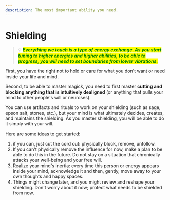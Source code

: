 ```yaml
---
description: The most important ability you need.
---
```


# Shielding

> 💡 _<mark style="color:green;">**Everything we touch is a type of energy exchange. As you start tuning to higher energies and higher abilities, to be able to progress, you will need to set boundaries from lower vibrations.**</mark>_

First, you have the right not to hold or care for what you don't want or need inside your life and mind.&#x20;

Second, to be able to master magick, you need to first master **cutting and blocking anything that is intuitively dealigned** (or anything that pulls your mind to other people's will or neuroses).&#x20;

You can use artifacts and rituals to work on your shielding (such as sage, epson salt, stones, etc.), but your mind is what ultimately decides, creates, and maintains the shielding. As you master shielding, you will be able to do it simply with your will.

Here are some ideas to get started:

1. if you can, just cut the cord out: physically block, remove, unfollow.
2. If you can't physically remove the influence for now, make a plan to be able to do this in the future. Do not stay on a situation that chronically attacks your well-being and your free will.
3. Realize your mind's inertia: every time this person or energy appears inside your mind, acknowledge it and then, gently, move away to your own thoughts and happy spaces.
4. Things might change later, and you might review and reshape your shielding. Don't worry about it now; protect what needs to be shielded from now.

